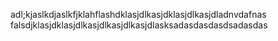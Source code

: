 adl;kjaslkdjaslkfjklahflashdklasjdlkasjdklasjdlkasjdladnvdafnas
falsdjklasjdklasjdlkasjdlkasjdlkasjdlasksadasdasdasdsadasdas
